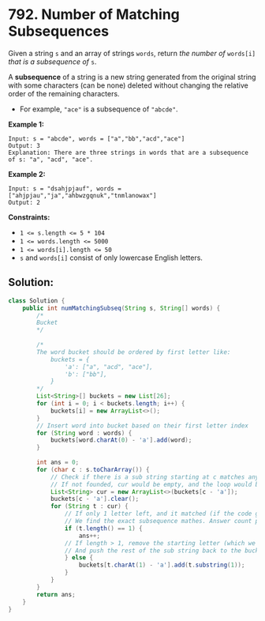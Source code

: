# 792. Number of Matching Subsequences

Given a string `s` and an array of strings `words`, return *the number of* `words[i]` *that is a subsequence of* `s`.

A **subsequence** of a string is a new string generated from the original string with some characters (can be none) deleted without changing the relative order of the remaining characters.

- For example, `"ace"` is a subsequence of `"abcde"`.

 

**Example 1:**

```
Input: s = "abcde", words = ["a","bb","acd","ace"]
Output: 3
Explanation: There are three strings in words that are a subsequence of s: "a", "acd", "ace".
```

**Example 2:**

```
Input: s = "dsahjpjauf", words = ["ahjpjau","ja","ahbwzgqnuk","tnmlanowax"]
Output: 2
```

 

**Constraints:**

- `1 <= s.length <= 5 * 104`
- `1 <= words.length <= 5000`
- `1 <= words[i].length <= 50`
- `s` and `words[i]` consist of only lowercase English letters.



## Solution:

```java
class Solution {
    public int numMatchingSubseq(String s, String[] words) {
        /*
        Bucket
        */
        
        /*
        The word bucket should be ordered by first letter like:
            buckets = {
                'a': ["a", "acd", "ace"],
                'b': ["bb"],
            }
        */
        List<String>[] buckets = new List[26];
        for (int i = 0; i < buckets.length; i++) {
            buckets[i] = new ArrayList<>();
        }
        // Insert word into bucket based on their first letter index
        for (String word : words) {
            buckets[word.charAt(0) - 'a'].add(word);
        }
        
        int ans = 0;
        for (char c : s.toCharArray()) {
            // Check if there is a sub string starting at c matches any of the words in the bucket
            // If not founded, cur would be empty, and the loop would be skipped
            List<String> cur = new ArrayList<>(buckets[c - 'a']);
            buckets[c - 'a'].clear();
            for (String t : cur) {
                // If only 1 letter left, and it matched (if the code goes here)
                // We find the exact subsequence mathes. Answer count plus 1.
                if (t.length() == 1) {
                    ans++;
                // If length > 1, remove the starting letter (which we already find it matches if the code goes here)
                // And push the rest of the sub string back to the bucket (check later)
                } else {
                    buckets[t.charAt(1) - 'a'].add(t.substring(1));
                }
            }
        }
        return ans;
    }
}
```

